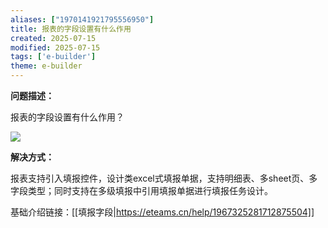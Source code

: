 ```yaml
---
aliases: ["1970141921795556950"]
title: 报表的字段设置有什么作用
created: 2025-07-15
modified: 2025-07-15
tags: ['e-builder']
theme: e-builder
---
```


**问题描述：**

报表的字段设置有什么作用？

![](https://myhelpdoc.oss-cn-heyuan.aliyuncs.com/mdimages/e6cc850b5f09d83e44d09341fc2114de.jpg)

**解决方式：**

报表支持引入填报控件，设计类excel式填报单据，支持明细表、多sheet页、多字段类型；同时支持在多级填报中引用填报单据进行填报任务设计。

基础介绍链接：[[填报字段|https://eteams.cn/help/1967325281712875504]]

